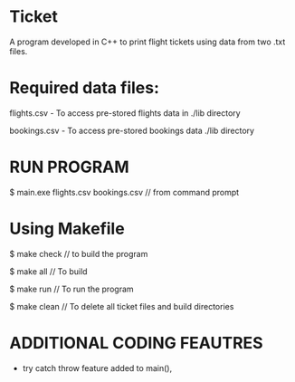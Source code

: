 # Ticket

A program developed in C++ to print flight tickets using data from two .txt files.

# Required data files:

flights.csv - To access pre-stored flights data in ./lib directory

bookings.csv - To access pre-stored bookings data ./lib  directory

# RUN PROGRAM  

$ main.exe flights.csv bookings.csv // from command prompt 

# Using Makefile

$ make check // to build the program

$ make all // To build 

$ make run // To run the program

$ make clean // To delete all ticket files and build directories

# ADDITIONAL CODING FEAUTRES

- try catch throw feature added to main(), 